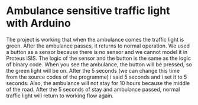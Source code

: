 # Ambulance sensitive traffic light with Arduino
The project is working that when the ambulance comes the traffic light is green. After the ambulance passes, it returns to normal operation. We used a button as a sensor because there is no sensor and we cannot model it in Proteus ISIS. The logic of the sensor and the button is the same as the logic of binary code. When you see the ambulance, the button will be pressed, so the green light will be on. After the 5 seconds (we can change this time from the source codes of the programme) i said 5 seconds and  i set it to 5 seconds. Also, the ambulance will not stay for 10 hours because the middle of the road. After the 5 seconds of stay and ambulance passed, normal traffic light will return to working flow again.
